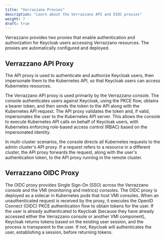 ```yaml
---
title: "Verrazzano Proxies"
description: "Learn about the Verrazzano API and OIDC proxies"
weight: 7
draft: true
---
```


Verrazzano provides two proxies that enable authentication and authorization for Keycloak users accessing Verrazzano resources. The proxies are automatically configured and deployed.

## Verrazzano API Proxy

The API proxy is used to authenticate and authorize Keycloak users, then impersonate them to the Kubernetes API, so that Keycloak users can access Kubernetes resources.

The Verrazzano API proxy is used primarily by the Verrazzano console. The console authenticates users against Keycloak, using the PKCE flow, obtains a bearer token, and then sends the token to the API along with the Kubernetes API request. The API proxy validates the token and, if valid, impersonates the user to the Kubernetes API server. This allows the console to execute Kubernetes API calls on behalf of Keycloak users, with Kubernetes enforcing role-based access control (RBAC) based on the impersonated identity.

In multi-cluster scenarios, the console directs all Kubernetes requests to the admin cluster's API proxy. If a request refers to a resource in a different cluster, the API proxy forwards the request, along with the user's authentication token, to the API proxy running in the remote cluster.

## Verrazzano OIDC Proxy

The OIDC proxy provides Single Sign-On (SSO) across the Verrazzano console and the VMI (monitoring and metrics) consoles. The OIDC proxy is deployed as a sidecar in Kubernetes pods that host VMI consoles. When an unauthenticated request is received by the proxy, it executes the OpenID Connect (OIDC) PKCE authentication flow to obtain tokens for the user. If the user is already authenticated to Keycloak (because they have already accessed either the Verrazzano console or another VMI component), Keycloak returns tokens based on the existing user session, and the process is transparent to the user. If not, Keycloak will authenticates the user, establishing a session, before returning tokens.
